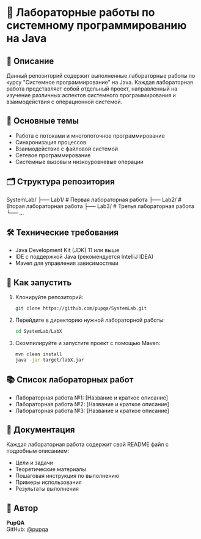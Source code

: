 # 🚀 Лабораторные работы по системному программированию на Java

## 📝 Описание
Данный репозиторий содержит выполненные лабораторные работы по курсу "Системное программирование" на Java. Каждая лабораторная работа представляет собой отдельный проект, направленный на изучение различных аспектов системного программирования и взаимодействия с операционной системой.

## 🎯 Основные темы
- Работа с потоками и многопоточное программирование
- Синхронизация процессов
- Взаимодействие с файловой системой
- Сетевое программирование
- Системные вызовы и низкоуровневые операции

## 🗂 Структура репозитория
SystemLab/
├── Lab1/          # Первая лабораторная работа
├── Lab2/          # Вторая лабораторная работа
├── Lab3/          # Третья лабораторная работа
└── ...


## 🛠 Технические требования
- Java Development Kit (JDK) 11 или выше
- IDE с поддержкой Java (рекомендуется IntelliJ IDEA)
- Maven для управления зависимостями

## 🚦 Как запустить
1. Клонируйте репозиторий:
    ```bash
    git clone https://github.com/pupqa/SystemLab.git
    ```

2. Перейдите в директорию нужной лабораторной работы:
    ```bash
    cd SystemLab/LabX
    ```

3. Скомпилируйте и запустите проект с помощью Maven:
    ```bash
    mvn clean install
    java -jar target/labX.jar
    ```

## 📚 Список лабораторных работ
- Лабораторная работа №1: [Название и краткое описание]
- Лабораторная работа №2: [Название и краткое описание]
- Лабораторная работа №3: [Название и краткое описание]

## 📖 Документация
Каждая лабораторная работа содержит свой README файл с подробным описанием:
- Цели и задачи
- Теоретические материалы
- Пошаговая инструкция по выполнению
- Примеры использования
- Результаты выполнения

## 👤 Автор
**PupQA**  
GitHub: [@pupqa](https://github.com/pupqa)
